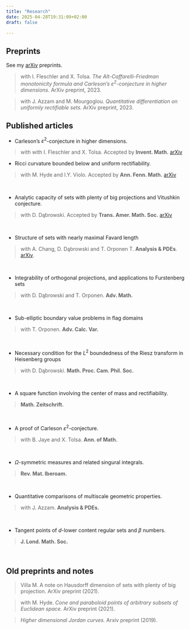 ```yaml
---
title: "Research"
date: 2025-04-28T19:31:09+02:00
draft: false

---
```


## Preprints

See my [arXiv](https://arxiv.org/search/math?query=Villa%2C+Michele&searchtype=author&abstracts=hide&order=-announced_date_first&size=50) preprints. 

> with I. Fleschler and X. Tolsa. *The Alt-Caffarelli-Friedman monotonicity formula
and Carleson’s $\varepsilon^2$-conjecture in higher dimensions*. ArXiv preprint, 2023.

> with J. Azzam and M. Mourgoglou. *Quantitative differentiation on uniformly
rectifiable sets.* ArXiv preprint, 2023.




## Published articles

* Carleson’s $\varepsilon^2$-conjecture in higher dimensions.
> with with I. Fleschler and X. Tolsa. Accepted by **Invent. Math.** [arXiv](https://arxiv.org/abs/2310.12316)


 * Ricci curvature bounded below and uniform rectifiability.
 > with M. Hyde and I.Y. Violo. Accepted by **Ann. Fenn. Math.** [arXiv](https://arxiv.org/abs/2311.09907)


$~$
 

* Analytic capacity of sets with plenty of big projections
and Vitushkin conjecture.
> with D. Dąbrowski.  Accepted by **Trans. Amer. Math. Soc.** [arXiv](https://arxiv.org/abs/2204.05804)
	
$$~$$	
	
	
* Structure of sets with nearly maximal Favard length
> with A. Chang, D. Dąbrowski and T. Orponen T.  **Analysis & PDEs**. [arXiv](https://arxiv.org/abs/2203.01279).	

$$~$$

* Integrability of orthogonal projections, and
applications to Furstenberg sets
> with  D. Dąbrowski and T. Orponen. **Adv. Math.**

$$~$$

* Sub-elliptic boundary value problems in flag domains
> with T. Orponen. **Adv. Calc. Var.**

$$~$$

* Necessary condition for the $L^2$ boundedness of the Riesz
transform in Heisenberg groups
> with D. Dąbrowski. **Math. Proc. Cam. Phil. Soc.**

$$~$$

* A square function involving the center of mass and rectifiability.
> **Math. Zeitschrift.**

$$~$$

* A proof of Carleson $\varepsilon^2$-conjecture.
> with B. Jaye and X. Tolsa. **Ann. of Math.**

$$~$$

* $Ω$-symmetric measures and related singural integrals.	
> **Rev. Mat. Iberoam.**


$$~$$

* Quantitative comparisons of multiscale geometric properties.
> with J. Azzam. **Analysis & PDEs.** 

$$~$$

* Tangent points of $d$-lower content regular sets and $\beta$ numbers.
> **J. Lond. Math. Soc.**

$$~$$

## Old preprints and notes


> Villa M. A note on Hausdorff dimension of sets with plenty of big projection. ArXiv
preprint (2021).

> with M. Hyde. *Cone and paraboloid points of arbitrary subsets of Euclidean
space.* ArXiv preprint (2021).

> *Higher dimensional Jordan curves.* Arxiv preprint (2019).


